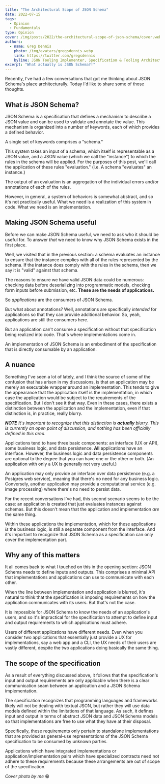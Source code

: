 ```yaml
---
title: "The Architectural Scope of JSON Schema"
date: 2022-07-15
tags:
  - Opinion
  - Fundamentals
type: Opinion
cover: /img/posts/2022/the-architectural-scope-of-json-schema/cover.webp
authors:
  - name: Greg Dennis
    photo: /img/avatars/gregsdennis.webp
    link: https://twitter.com/gregsdennis
    byline: JSON Tooling Implementer, Specification & Tooling Architect @ Postman
excerpt: "What actually is JSON Schema?!"
---
```


Recently, I've had a few conversations that got me thinking about JSON Schema's place architecturally.  Today I'd like to share some of those thoughts.

## What _is_ JSON Schema?

JSON Schema is a specification that defines a mechanism to describe a JSON value and can be used to validate and annotate the value.  This mechanism is organized into a number of keywords, each of which provides a defined behavior.

A single set of keywords comprises a "schema."

This system takes an input of a schema, which itself is representable as a JSON value, and a JSON value (which we call the "instance") to which the rules in the schema will be applied.  For the purposes of this post, we'll call the application of these rules "evaluation."  (i.e. A schema "evaluates" an instance.)

The output of an evaluation is an aggregation of the individual errors and/or annotations of each of the rules.

However, in general, a system of behaviors is somewhat abstract, and so it's not practically useful.  What we need is a realization of this system in code.  What we need is an implementation.

## Making JSON Schema useful

Before we can make JSON Schema useful, we need to ask who it should be useful for.  To answer _that_ we need to know why JSON Schema exists in the first place.

Well, we visited that in the previous section: a schema evaluates an instance to ensure that the instance complies with all of the rules represented by the schema.  If the instance does comply with the rules in the schema, then we say it is "valid" against that schema.

The reasons to ensure we have valid JSON data could be numerous: checking data before deserializing into programmatic models, checking form inputs before submission, etc.  **These are the needs of applications.**

So _applications_ are the consumers of JSON Schema.

But what about annotations?  Well, annotations are specifically _intended_ for applications so that they can provide additional behavior.  So, yeah, applications are still the consumers here.

But an application can't consume a specification without that specification being realized into code.  That's where implementations come in.

An implementation of JSON Schema is an embodiment of the specification that is directly consumable by an application.

## A nuance

Something I've seen a lot of lately, and I think the source of some of the confusion that has arisen in my discussions, is that an application may be merely an executable wrapper around an implementation.  This tends to give the appearance that the application itself is the implementation, in which case the application would be subject to the requirements of the specification.  But I don't see it that way.  Even in these cases, there exists a distinction between the application and the implementation, even if that distinction is, in practice, really blurry.

***NOTE** It's important to recognize that this distinction is **actually** blurry.  This is currently an open point of discussion, and nothing has been officially defined in this area.*

Applications tend to have three basic components:  an interface (UX or API), some business logic, and data persistence.  **All** applications have an interface.  However, the business logic and data persistence components are optional to the degree that you can have one or the other or both.  (An application with only a UX is generally not very useful.)

An application may only provide an interface over data persistence (e.g. a Postgres web service), meaning that there's no need for any business logic.  Conversely, another application may provide a computational service (e.g. image processing) where there's no need to persist data.

For the recent conversations I've had, this second scenario seems to be the case: an application is created that just evaluates instances against schemas.  But this doesn't mean that the application and implementation *are* the same thing.

Within these applications the implementation, which for these applications _is_ the business logic, is still a separate component from the interface.  And it's important to recognize that JSON Schema as a specification can only cover the implementation part.

## Why any of this matters

It all comes back to what I touched on this in the opening section: JSON Schema needs to define inputs and outputs.  This comprises a minimal API that implementations and applications can use to communicate with each other.

When the line between implementation and application is blurred, it's natural to think that the specification is imposing requirements on how the application communicates with its users.  But that's not the case.

It is impossible for JSON Schema to know the needs of an application's users, and so it's impractical for the specification to attempt to define input and output requirements to which applications must adhere.

Users of different applications have different needs.  Even when you consider two applications that essentially just provide a UX for implementations, say a web app and a CLI, the UX needs of their users are vastly different, despite the two applications doing basically the same thing.

## The scope of the specification

As a result of everything discussed above, it follows that the specification's input and output requirements are only applicable when there is a clear communication seam between an application and a JSON Schema implementation.

The specification recognizes that programming languages and frameworks likely will not be dealing with textual JSON, but rather they will use data models defined within the limitations of that language.  As such, it defines input and output in terms of abstract JSON data and JSON Schema models so that implementations are free to use what they have at their disposal.

Specifically, these requirements only pertain to standalone implementations that are provided as general-use representations of the JSON Schema specification to be consumed by unknown parties.

Applications which have integrated implementations or application/implementation pairs which have specialized contracts need not adhere to these requirements because these arrangements are out of scope of the specification.

_Cover photo by me_ 😁